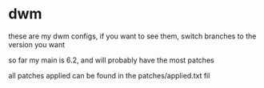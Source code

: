# dwm

these are my dwm configs, if you want to see them, switch branches to the version you want

so far my main is 6.2, and will probably have the most patches

all patches applied can be found in the patches/applied.txt fil
